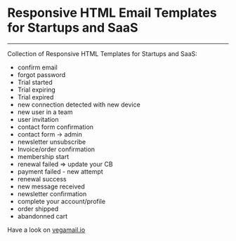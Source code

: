 # Responsive HTML Email Templates for Startups and SaaS
---

Collection of Responsive HTML Templates for Startups and SaaS:

- confirm email
- forgot password
- Trial started
- Trial expiring
- Trial expired
- new connection detected with new device
- new user in a team
- user invitation
- contact form confirmation
- contact form -> admin
- newsletter unsubscribe
- Invoice/order confirmation
- membership start
- renewal failed => update your CB
- payment failed - new attempt
- renewal success 
- new message received
- newsletter confirmation
- complete your account/profile
- order shipped
- abandonned cart

Have a look on [vegamail.io](vegamail.io)
